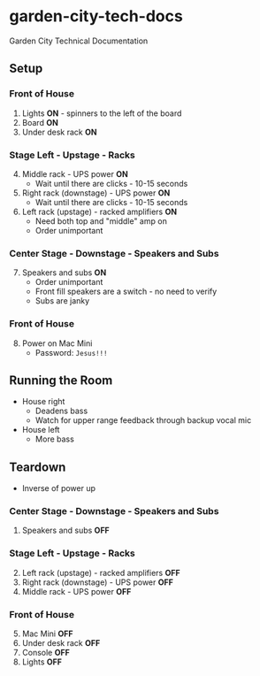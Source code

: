 # garden-city-tech-docs
Garden City Technical Documentation

## Setup

### Front of House

1. Lights **ON** - spinners to the left of the board
2. Board **ON**
3. Under desk rack **ON**

### Stage Left - Upstage - Racks

4. Middle rack - UPS power **ON**
    * Wait until there are clicks - 10-15 seconds
5. Right rack (downstage) - UPS power **ON**
    * Wait until there are clicks - 10-15 seconds
6. Left rack (upstage) - racked amplifiers **ON**
    * Need both top and "middle" amp on
    * Order unimportant

### Center Stage - Downstage - Speakers and Subs

7. Speakers and subs **ON**
    * Order unimportant
    * Front fill speakers are a switch - no need to verify
    * Subs are janky

### Front of House

8. Power on Mac Mini
    * Password: `Jesus!!!`

## Running the Room

* House right
    * Deadens bass
    * Watch for upper range feedback through backup vocal mic
* House left
    * More bass

## Teardown

* Inverse of power up

### Center Stage - Downstage - Speakers and Subs

1. Speakers and subs **OFF**

### Stage Left - Upstage - Racks

2. Left rack (upstage) - racked amplifiers **OFF**
3. Right rack (downstage) - UPS power **OFF**
4. Middle rack - UPS power **OFF**

### Front of House

5. Mac Mini **OFF**
6. Under desk rack **OFF**
7. Console **OFF**
8. Lights **OFF**
